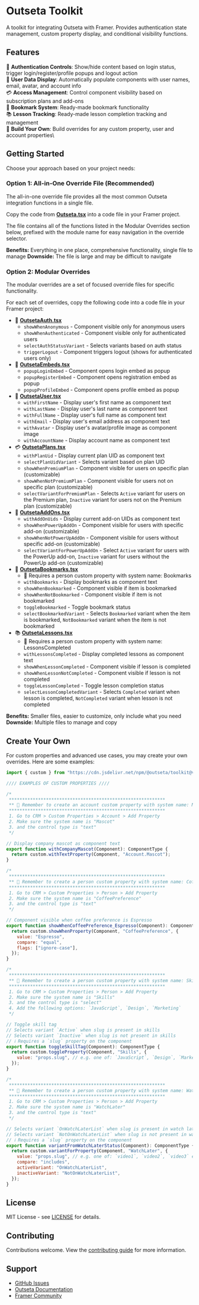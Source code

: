 # Outseta Toolkit

A toolkit for integrating Outseta with Framer. Provides authentication state management, custom property display, and conditional visibility functions.

## Features

🔧 **Authentication Controls**: Show/hide content based on login status, trigger login/register/profile popups and logout action\
👤 **User Data Display**: Automatically populate components with user names, email, avatar, and account info\
💳 **Access Management**: Control component visibility based on subscription plans and add-ons\
🔖 **Bookmark System**: Ready-made bookmark functionality\
📚 **Lesson Tracking**: Ready-made lesson completion tracking and management\
📝 **Build Your Own**: Build overrides for any custom property, user and account properties\

## Getting Started

Choose your approach based on your project needs:

### Option 1: All-in-One Override File (Recommended)

The all-in-one override file provides all the most common Outseta integration functions in a single file.

Copy the code from **[Outseta.tsx](./readme/Outseta.tsx)** into a code file in your Framer project.

The file contains all of the functions listed in the Modular Overrides section below, prefixed with the module name for easy navigation in the override selector.

**Benefits:** Everything in one place, comprehensive functionality, single file to manage
**Downside:** The file is large and may be difficult to navigate

### Option 2: Modular Overrides

The modular overrides are a set of focused override files for specific functionality.

For each set of overrides, copy the following code into a code file in your Framer project:

- 🔧 **[OutsetaAuth.tsx](./readme/modular/OutsetaAuth.tsx)**
  - `showWhenAnonymous` - Component visible only for anonymous users
  - `showWhenAuthenticated` - Component visible only for authenticated users
  - `selectAuthStatusVariant` - Selects variants based on auth status
  - `triggerLogout` - Component triggers logout (shows for authenticated users only)
- 🚀 **[OutsetaEmbeds.tsx](./readme/modular/OutsetaEmbeds.tsx)**
  - `popupLoginEmbed` - Component opens login embed as popup
  - `popupRegisterEmbed` - Component opens registration embed as popup
  - `popupProfileEmbed` - Component opens profile embed as popup
- 👤 **[OutsetaUser.tsx](./readme/modular/OutsetaUser.tsx)**
  - `withFirstName` - Display user's first name as component text
  - `withLastName` - Display user's last name as component text
  - `withFullName` - Display user's full name as component text
  - `withEmail` - Display user's email address as component text
  - `withAvatar` - Display user's avatar/profile image as component image
  - `withAccountName` - Display account name as component text
- 💳 **[OutsetaPlans.tsx](./readme/modular/OutsetaPlans.tsx)**
  - `withPlanUid` - Display current plan UID as component text
  - `selectPlanUidVariant` - Selects variant based on plan UID
  - `showWhenPremiumPlan` - Component visible for users on specific plan (customizable)
  - `showWhenNotPremiumPlan` - Component visible for users not on specific plan (customizable)
  - `selectVariantForPremiumPlan` - Selects `Active` variant for users on the Premium plan, `Inactive` variant for users not on the Premium plan (customizable)
- 🔌 **[OutsetaAddOns.tsx](./readme/modular/OutsetaAddOns.tsx)**
  - `withAddOnUids` - Display current add-on UIDs as component text
  - `showWhenPowerUpAddOn` - Component visible for users with specific add-on (customizable)
  - `showWhenNotPowerUpAddOn` - Component visible for users without specific add-on (customizable)
  - `selectVariantForPowerUpAddOn` - Select `Active` variant for users with the PowerUp add-on, `Inactive` variant for users without the PowerUp add-on (customizable)
- 🔖 **[OutsetaBookmarks.tsx](./readme/modular/OutsetaBookmarks.tsx)**
  - 🚨 Requires a person custom property with system name: Bookmarks
  - `withBookmarks` - Display bookmarks as component text
  - `showWhenBookmarked` - Component visible if item is bookmarked
  - `showWhenNotBookmarked` - Component visible if item is not bookmarked
  - `toggleBookmarked` - Toggle bookmark status
  - `selectBookmarkedVariant` - Selects `Bookmarked` variant when the item is bookmarked, `NotBookmarked` variant when the item is not bookmarked
- 📚 **[OutsetaLessons.tsx](./readme/modular/OutsetaLessons.tsx)**
  - 🚨 Requires a person custom property with system name: LessonsCompleted
  - `withLessonsCompleted` - Display completed lessons as component text
  - `showWhenLessonCompleted` - Component visible if lesson is completed
  - `showWhenLessonNotCompleted` - Component visible if lesson is not completed
  - `toggleLessonCompleted` - Toggle lesson completion status
  - `selectLessonCompletedVariant` - Selects `Completed` variant when lesson is completed, `NotCompleted` variant when lesson is not completed

**Benefits:** Smaller files, easier to customize, only include what you need
**Downside:** Multiple files to manage and copy

## Create Your Own

For custom properties and advanced use cases, you may create your own overrides. Here are some examples:

```javascript
import { custom } from "https://cdn.jsdelivr.net/npm/@outseta/toolkit@v0.3/dist/framer/overrides.js";

//// EXAMPLES OF CUSTOM PROPERTIES ////

/*
 ***********************************************************
 ** 🚨 Remember to create an account custom property with system name: Mascot **
 ***********************************************************
 1. Go to CRM > Custom Properties > Account > Add Property
 2. Make sure the system name is "Mascot"
 3. and the control type is "text"
 */

// Display company mascot as component text
export function withCompanyMascot(Component): ComponentType {
  return custom.withTextProperty(Component, "Account.Mascot");
}

/*
 ***********************************************************
 ** 🚨 Remember to create a person custom property with system name: CoffeePreference **
 ***********************************************************
 1. Go to CRM > Custom Properties > Person > Add Property
 2. Make sure the system name is "CoffeePreference"
 3. and the control type is "text"
 */

// Component visible when coffee preference is Espresso
export function showWhenCoffeePreference_Espresso(Component): ComponentType {
  return custom.showWhenProperty(Component, "CoffeePreference", {
    value: "Espresso",
    compare: "equal",
    flags: ["ignore-case"],
  });
}

/*
 ***********************************************************
 ** 🚨 Remember to create a person custom property with system name: Skills **
 ***********************************************************
 1. Go to CRM > Custom Properties > Person > Add Property
 2. Make sure the system name is "Skills"
 3. and the control type is "select"
 4. Add the following options: `JavaScript`, `Design`, `Marketing`
 */

// Toggle skill tag
// Selects variant `Active` when slug is present in skills
// Selects variant `Inactive` when slug is not present in skills
// ℹ️ Requires a `slug` property on the component
export function toggleSkillTag(Component): ComponentType {
  return custom.toggleProperty(Component, "Skills", {
    value: "props.slug", // e.g. one of: `JavaScript`, `Design`, `Marketing`
  });
}

/*
 ***********************************************************
 ** 🚨 Remember to create a person custom property with system name: WatchLater **
 ***********************************************************
 1. Go to CRM > Custom Properties > Person > Add Property
 2. Make sure the system name is "WatchLater"
 3. and the control type is "text"
 */

// Selects variant `OnWatchLaterList` when slug is present in watch later
// Selects variant `NotOnWatchLaterList` when slug is not present in watch later
// ℹ️ Requires a `slug` property on the component
export function variantFromWatchLaterStatus(Component): ComponentType {
  return custom.variantForProperty(Component, "WatchLater", {
    value: "props.slug", // e.g. one of: `video1`, `video2`, `video3` etc.
    compare: "includes",
    activeVariant: "OnWatchLaterList",
    inactiveVariant: "NotOnWatchLaterList",
  });
}
```

## License

MIT License - see [LICENSE](./LICENSE) for details.

## Contributing

Contributions welcome. View the [contributing guide](./CONTRIBUTING.md) for more information.

## Support

- [GitHub Issues](https://github.com/outseta/framer-overrides/issues)
- [Outseta Documentation](https://docs.outseta.com)
- [Framer Community](https://www.framer.com/community)
